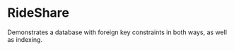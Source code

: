 # RideShare
Demonstrates a database with foreign key constraints in both ways, as well as indexing. 
